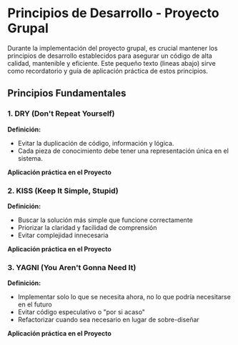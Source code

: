 # Principios de Desarrollo - Proyecto Grupal

Durante la implementación del proyecto grupal, es crucial mantener los principios de desarrollo establecidos para asegurar un código de alta calidad, mantenible y eficiente. Este pequeño texto (lineas abajo) sirve como recordatorio y guía de aplicación práctica de estos principios.

## Principios Fundamentales

### 1. DRY (Don't Repeat Yourself)

**Definición:**
- Evitar la duplicación de código, información y lógica.
- Cada pieza de conocimiento debe tener una representación única en el sistema.

**Aplicación práctica en el Proyecto**


### 2. KISS (Keep It Simple, Stupid)

**Definición:**
- Buscar la solución más simple que funcione correctamente
- Priorizar la claridad y facilidad de comprensión
- Evitar complejidad innecesaria

**Aplicación práctica en el Proyecto**

### 3. YAGNI (You Aren't Gonna Need It)

**Definición:**
- Implementar solo lo que se necesita ahora, no lo que podría necesitarse en el futuro
- Evitar código especulativo o "por si acaso"
- Refactorizar cuando sea necesario en lugar de sobre-diseñar

**Aplicación práctica en el Proyecto**
